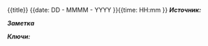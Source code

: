 
{{title}}
{{date: DD - MMMM - YYYY }}{{time: HH:mm }}
***Источник:*** 

***Заметка*** 


***Ключи:*** 